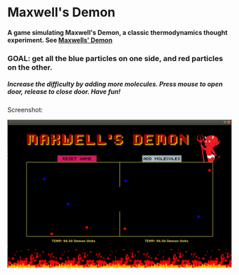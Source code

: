 # Maxwell's Demon

#### A game simulating Maxwell's Demon, a classic thermodynamics thought experiment. See [Maxwells' Demon](https://en.wikipedia.org/wiki/Maxwell%27s_demon)

### GOAL: get all the blue particles on one side, and red particles on the other.

##### Increase the difficulty by adding more molecules. Press mouse to open door, release to close door. Have fun!

Screenshot:

![sample](https://raw.githubusercontent.com/AKumar-dev/MaxwellsDemon/master/sample.png)
